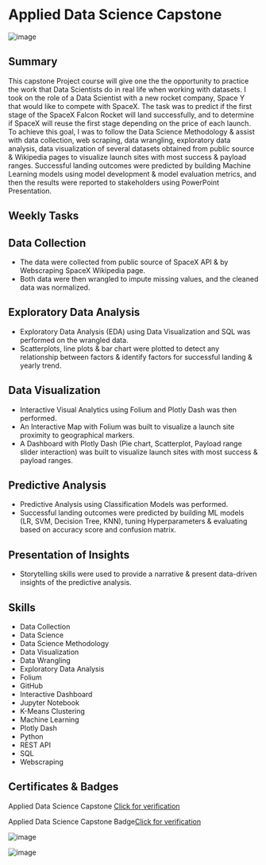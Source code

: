 # Applied Data Science Capstone

![image](https://github.com/user-attachments/assets/d11dbbac-7b82-449a-881e-dcd1906d495c)

## Summary

This capstone Project course will give one the the opportunity to practice the work that Data Scientists do in real life when working with datasets. I took on the role of a Data Scientist with a new rocket company, Space Y that would like to compete with SpaceX. The task was to predict if the first stage of the SpaceX Falcon Rocket will land successfully, and to determine if SpaceX will reuse the first stage depending on the price of each launch. To achieve this goal, I was to follow the Data Science Methodology & assist with data collection, web scraping, data wrangling, exploratory data analysis, data visualization of several datasets obtained from public source & Wikipedia pages to visualize launch sites with most success & payload ranges. Successful landing outcomes were predicted by building Machine Learning models using model development & model evaluation metrics, and then the results were reported to stakeholders using PowerPoint Presentation.

## Weekly Tasks

## Data Collection

* The data were collected from public source of SpaceX API & by Webscraping SpaceX Wikipedia page.
* Both data were then wrangled to impute missing values, and the cleaned data was normalized.

## Exploratory Data Analysis

* Exploratory Data Analysis (EDA) using Data Visualization and SQL was performed on the wrangled data.
* Scatterplots, line plots & bar chart were plotted to detect any relationship between factors & identify factors for successful landing & yearly trend.

##  Data Visualization

* Interactive Visual Analytics using Folium and Plotly Dash was then performed.
* An Interactive Map with Folium was built to visualize a launch site proximity to geographical markers.
* A Dashboard with Plotly Dash (Pie chart, Scatterplot, Payload range slider interaction) was built to visualize launch sites with most success & payload ranges.

## Predictive Analysis

* Predictive Analysis using Classification Models was performed.
* Successful landing outcomes were predicted by building ML models (LR, SVM, Decision Tree, KNN), tuning Hyperparameters & evaluating based on accuracy score and confusion matrix.

## Presentation of Insights

* Storytelling skills were used to provide a narrative & present data-driven insights of the predictive analysis.

## Skills

* Data Collection
* Data Science
* Data Science Methodology
* Data Visualization
* Data Wrangling
* Exploratory Data Analysis
* Folium
* GitHub
* Interactive Dashboard
* Jupyter Notebook
* K-Means Clustering
* Machine Learning
* Plotly Dash
* Python
* REST API
* SQL
* Webscraping

## Certificates & Badges

Applied Data Science Capstone [Click for verification](https://coursera.org/verify/PCUBQGSBCYMJ)<br>

Applied Data Science Capstone Badge[Click for verification](https://www.credly.com/badges/045e5a97-21b1-47e2-996e-a50fde15ffa9/public_url)<br>

![image](https://github.com/user-attachments/assets/e62b0a3f-4156-4afd-91da-39516f5bcb27)

![image](https://github.com/user-attachments/assets/42d40b65-504e-4fd9-b868-c67898e7bbf4)

